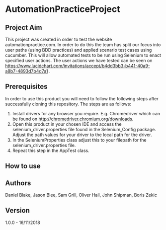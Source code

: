 # AutomationPracticeProject

## Project Aim
This project was created in order to test the website automationpractice.com. In order to do this the team 
has split our focus into user paths (using BDD practices) and applied scenario test cases using cucumber.
This will allow automated tests to be run using Selenium to enact specified user actions. The user actions we have
tested can be seen on https://www.lucidchart.com/invitations/accept/b4dd3bb3-b441-40a9-a8b7-4893d7b4d7a1 . 

## Prerequisites
In order to use this product you will need to follow the following steps after successfully cloning this repository.
The steps are as follows:
1. Install drivers for any browser you require. E.g. Chromedriver which can be found on http://chromedriver.chromium.org/downloads.
2. Open this product in your chosen IDE and access the selenium_driver.properties file found in the Selenium_Config
    package. Adjust the path values for your driver to the local path for the driver. 
3. In the SeleniumProperties class adjust this to your filepath for the selenium_driver.properties file.
4. Repeat this step in the AppTest class.

## How to use

## Authors
Daniel Blake, Jason Blee, Sam Grill, Oliver Hall, John Shipman, Boris Zekic

## Version 
1.0.0 - 16/11/2018
